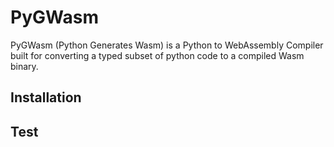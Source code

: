 # PyGWasm

PyGWasm (Python Generates Wasm) is a Python to WebAssembly Compiler built for converting a typed subset of python  code to a compiled Wasm binary.

## Installation

## Test
